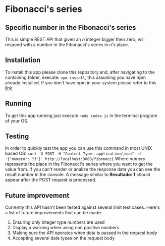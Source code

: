 # Fibonacci's series

## Specific number in the Fibonacci's series

<p>This is simple REST API that given an <em>n</em> integer bigger then zero, will respond with a number in the Fibonacci's series in <em>n</em>'s place. </p>

## Installation
To install this app please clone this repository and, after navigating to the containing folder, execute: <code>npm install</code>, this assuming you have npm already installed. If you don't have npm in your system please refer to this [link](https://www.npmjs.com/get-npm)

## Running
<p>To get this app running just execute <code>node index.js</code> in the terminal program of your OS.</p>

## Testing
In order to quickly test the app you can use this command in most UNIX based OS:
<code>curl -X POST -H "Content-Type: application/json" -d '{"numero": "3"}'  http://localhost:3000/fibonacci</code>
Where <em>numero</em> represents the place in the Fibonacci's series where you want to get the value from. If you can't render or analize the response data you can see the result number in the console. A message similar to **Resultado: 1** should appear after the POST request is processed.

## Future improvement
<p>Currently this API hasn't been tested against several limit test cases. Here's a list of future improvements that can be made:
<ol>
<li>Ensuring only integer type numbers are used</li>
<li>Display a warning when using non positive numbers</li>
<li>Making sure the API operates when data is passed in the request body</li>
<li>Accepting several data types on the request body</li>
</ol>
</p>
